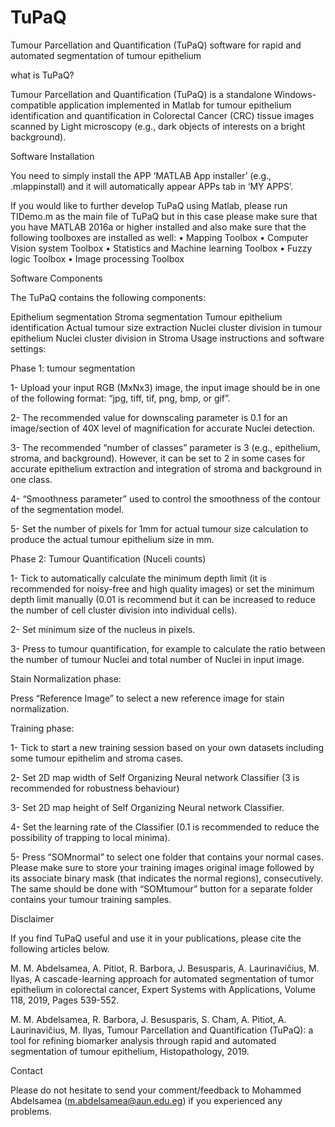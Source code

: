 # TuPaQ
Tumour Parcellation and Quantification (TuPaQ) software for rapid and automated segmentation of tumour epithelium

what is TuPaQ?

Tumour Parcellation and Quantification (TuPaQ) is a standalone Windows-compatible application implemented in Matlab for tumour epithelium identification and quantification in Colorectal Cancer (CRC) tissue images scanned by Light microscopy (e.g., dark objects of interests on a bright background).

Software Installation

You need to simply install the APP ‘MATLAB App installer’ (e.g., .mlappinstall) and it will automatically appear APPs tab in ‘MY APPS’.

If you would like to further develop TuPaQ using Matlab, please run TIDemo.m as the main file of TuPaQ but in this case please make sure that you have MATLAB 2016a or higher installed and also make sure that the following toolboxes are installed as well: •	Mapping Toolbox •	Computer Vision system Toolbox •	Statistics and Machine learning Toolbox •	Fuzzy logic Toolbox • Image processing Toolbox

Software Components

The TuPaQ contains the following components:

Epithelium segmentation
Stroma segmentation
Tumour epithelium identification
Actual tumour size extraction
Nuclei cluster division in tumour epithelium
Nuclei cluster division in Stroma
Usage instructions and software settings:

Phase 1: tumour segmentation

1- Upload your input RGB (MxNx3) image, the input image should be in one of the following format: “jpg, tiff, tif, png, bmp, or gif”.

2- The recommended value for downscaling parameter is 0.1 for an image/section of 40X level of magnification for accurate Nuclei detection.

3-	The recommended “number of classes” parameter is 3 (e.g., epithelium, stroma, and background). However, it can be set to 2 in some cases for accurate epithelium extraction and integration of stroma and background in one class.

4-	“Smoothness parameter” used to control the smoothness of the contour of the segmentation model.

5-	Set the number of pixels for 1mm for actual tumour size calculation to produce the actual tumour epithelium size in mm.

Phase 2: Tumour Quantification (Nuceli counts)

1-	Tick to automatically calculate the minimum depth limit (it is recommended for noisy-free and high quality images) or set the minimum depth limit manually (0.01 is recommend but it can be increased to reduce the number of cell cluster division into individual cells).

2-	Set minimum size of the nucleus in pixels.

3-	Press to tumour quantification, for example to calculate the ratio between the number of tumour Nuclei and total number of Nuclei in input image.

Stain Normalization phase:

Press “Reference Image” to select a new reference image for stain normalization.

Training phase:

1-	Tick to start a new training session based on your own datasets including some tumour epithelim and stroma cases.

2-	Set 2D map width of Self Organizing Neural network Classifier (3 is recommended for robustness behaviour)

3-	Set 2D map height of Self Organizing Neural network Classifier.

4-	Set the learning rate of the Classifier (0.1 is recommended to reduce the possibility of trapping to local minima).

5-	Press “SOMnormal” to select one folder that contains your normal cases. Please make sure to store your training images original image followed by its associate binary mask (that indicates the normal regions), consecutively. The same should be done with “SOMtumour” button for a separate folder contains your tumour training samples.

Disclaimer

If you find TuPaQ useful and use it in your publications, please cite the following articles below.

M. M. Abdelsamea, A. Pitiot, R. Barbora, J. Besusparis, A. Laurinavičius, M. Ilyas, A cascade-learning approach for automated segmentation of tumor epithelium in colorectal cancer, Expert Systems with Applications, Volume 118, 2019, Pages 539-552.

M. M. Abdelsamea, R. Barbora, J. Besusparis, S. Cham, A. Pitiot, A. Laurinavičius, M. Ilyas, Tumour Parcellation and Quantification (TuPaQ): a tool for refining biomarker analysis through rapid and automated segmentation of tumour epithelium, Histopathology, 2019.

Contact

Please do not hesitate to send your comment/feedback to Mohammed Abdelsamea (m.abdelsamea@aun.edu.eg) if you experienced any problems.
